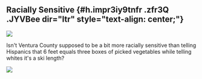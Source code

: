 
Racially Sensitive {#h.impr3iy9tnfr .zfr3Q .JYVBee dir="ltr" style="text-align: center;"}
------------------

[![](https://lh4.googleusercontent.com/GZakKfPCSEqIgluPGroMETVFYKyx_bFN9hwOitplqqCxNAa3Q1kyQGF8wb-wqMaTNctrhKcVDuZ1pWeU9btck9XT4oBXF5SzOmfc_WDm0ntTOuIGJWI=w1280)](https://www.google.com/url?q=https%3A%2F%2Fredcap.med.usc.edu%2Fsurveys%2F%3Fs%3DJ7KEL4YTKT&sa=D&sntz=1&usg=AFQjCNGgmJPVlIxKzdq9Pd16K5HC0kstRQ)

Isn't Ventura County supposed to be a bit more racially sensitive than
telling Hispanics that 6 feet equals three boxes of picked vegetables
while telling whites it's a ski length?

![](https://lh4.googleusercontent.com/xAw5KosCyw7h0OiLLO8AEcugy1L_8DaV4izZCgaR6R3rKke0lHtcJO-kTz28B12OsIHu36dSqkppDBemVIGQzp7mzIhm4MymWGTcWipXS0mJjZOA1w=w1280)
